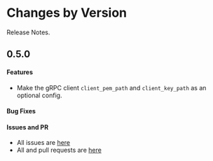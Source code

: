 Changes by Version
==================
Release Notes.

0.5.0
------------------
#### Features
* Make the gRPC client `client_pem_path` and `client_key_path` as an optional config.

#### Bug Fixes

#### Issues and PR
- All issues are [here](https://github.com/apache/skywalking/milestone/113?closed=1)
- All and pull requests are [here](https://github.com/apache/skywalking-satellite/pulls?q=is%3Apr+milestone%3A0.5.0+is%3Aclosed)